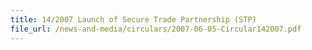 ```yaml
---
title: 14/2007 Launch of Secure Trade Partnership (STP)
file_url: /news-and-media/circulars/2007-06-05-Circular142007.pdf
---
```

